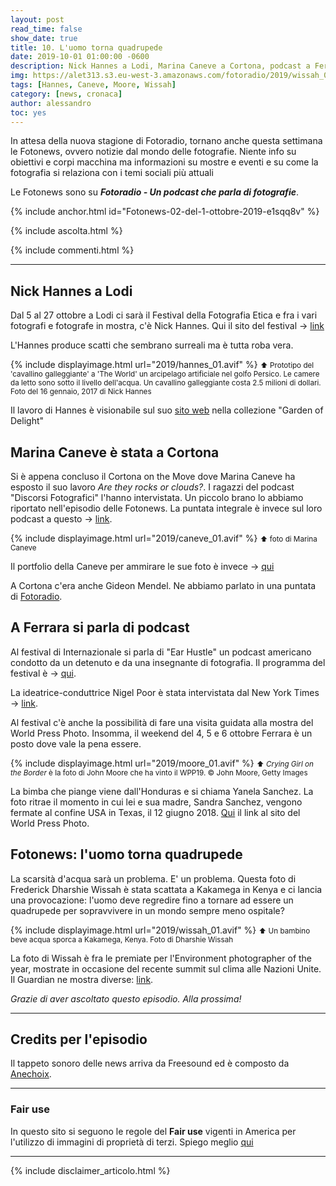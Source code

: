 ```yaml
---
layout: post
read_time: false
show_date: true
title: 10. L'uomo torna quadrupede
date: 2019-10-01 01:00:00 -0600
description: Nick Hannes a Lodi, Marina Caneve a Cortona, podcast a Ferrara e scarsità di acqua in Kenya
img: https://alet313.s3.eu-west-3.amazonaws.com/fotoradio/2019/wissah_01.avif
tags: [Hannes, Caneve, Moore, Wissah]
category: [news, cronaca]
author: alessandro
toc: yes
---
```


In attesa della nuova stagione di Fotoradio, tornano anche questa settimana le Fotonews, ovvero notizie dal mondo delle fotografie. Niente info su obiettivi e corpi macchina ma informazioni su mostre e eventi e su come la fotografia si relaziona con i temi sociali più attuali
<!--more-->

Le Fotonews sono su **_Fotoradio - Un podcast che parla di fotografie_**.

{% include anchor.html id="Fotonews-02-del-1-ottobre-2019-e1sqq8v" %}

{% include ascolta.html %}

{% include commenti.html %}


- - -

## Nick Hannes a Lodi

Dal 5 al 27 ottobre a Lodi ci sarà il Festival della Fotografia Etica e fra i vari fotografi e fotografe in mostra, c'è Nick Hannes. Qui il sito del festival -> [link](https://www.festivaldellafotografiaetica.it/)

L'Hannes produce scatti che sembrano surreali ma è tutta roba vera.

{% include displayimage.html url="2019/hannes_01.avif" %}
<small>⬆︎ Prototipo del 'cavallino galleggiante' a 'The World' un arcipelago artificiale nel golfo Persico. Le camere da letto sono sotto il livello dell'acqua. Un cavallino galleggiante costa 2.5 milioni di dollari. Foto del 16 gennaio, 2017 di Nick Hannes</small>

Il lavoro di Hannes è visionabile sul suo [sito web](https://www.nickhannes.be/garden-of-delight.html) nella collezione "Garden of Delight"


## Marina Caneve è stata a Cortona

Si è appena concluso il Cortona on the Move dove Marina Caneve ha esposto il suo lavoro _Are they rocks or clouds?_.
I ragazzi del podcast "Discorsi Fotografici" l'hanno intervistata. Un piccolo brano lo abbiamo riportato nell'episodio delle Fotonews. La puntata integrale è invece sul loro podcast a questo -> [link](https://www.spreaker.com/episode/18896235).

{% include displayimage.html url="2019/caneve_01.avif" %}
<small>⬆︎ foto di Marina Caneve</small>

Il portfolio della Caneve per ammirare le sue foto è invece -> [qui](http://www.marinacaneve.com/portfolio/are-they-rocks-or-clouds/)

A Cortona c'era anche Gideon Mendel. Ne abbiamo parlato in una puntata di [Fotoradio](https://anchor.fm/fotoradio/embed/episodes/GIDEON-MENDEL-Fotografia-e-Climate-Change-e1sqq9e).


## A Ferrara si parla di podcast

Al festival di Internazionale si parla di "Ear Hustle" un podcast americano condotto da un detenuto e da una insegnante di fotografia. Il programma del festival è -> [qui](https://www.internazionale.it/festival/programma/2019).

La ideatrice-conduttrice Nigel Poor è stata intervistata dal New York Times -> [link](https://www.nytimes.com/2017/10/25/magazine/nigel-poor-tells-stories-from-inside-prison.html).

Al festival c'è anche la possibilità di fare una visita guidata alla mostra del World Press Photo. Insomma, il weekend del 4, 5 e 6 ottobre Ferrara è un posto dove vale la pena essere.

{% include displayimage.html url="2019/moore_01.avif" %}
<small>⬆︎ _Crying Girl on the Border_ è la foto di John Moore che ha vinto il WPP19. © John Moore, Getty Images</small>


La bimba che piange viene dall'Honduras e si chiama Yanela Sanchez. La foto ritrae il momento in cui lei e sua madre, Sandra Sanchez, vengono fermate al confine USA in Texas, il 12 giugno 2018. [Qui](https://www.worldpressphoto.org/collection/photocontest/winners/2019) il link al sito del World Press Photo.


## Fotonews: l'uomo torna quadrupede

La scarsità d'acqua sarà un problema. E' un problema.
Questa foto di Frederick Dharshie Wissah è stata scattata a Kakamega in Kenya e ci lancia una provocazione: l'uomo deve regredire fino a tornare ad essere un quadrupede per sopravvivere in un mondo sempre meno ospitale?

{% include displayimage.html url="2019/wissah_01.avif" %}
<small>⬆︎ Un bambino beve acqua sporca a Kakamega, Kenya. Foto di Dharshie Wissah</small>

La foto di Wissah è fra le premiate per l'Environment photographer of the year, mostrate in occasione del recente summit sul clima alle Nazioni Unite. Il Guardian ne mostra diverse: [link](https://www.theguardian.com/environment/gallery/2019/sep/25/environmental-photographer-of-the-year-2019-winners-in-pictures).


_Grazie di aver ascoltato questo episodio. Alla prossima!_


- - -

## Credits per l'episodio

Il tappeto sonoro delle news arriva da Freesound ed è composto da [Anechoix](https://freesound.org/people/anechoix/).


- - -

### Fair use

In questo sito si seguono le regole del **Fair use** vigenti in America per l'utilizzo di immagini di proprietà di terzi. Spiego meglio [qui](/../../fair_use.html)

- - -

{% include disclaimer_articolo.html %}
